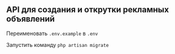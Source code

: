 ## API для создания и открутки рекламных объявлений

Переименовать `.env.example` в `.env`

Запустить команду `php artisan migrate`
